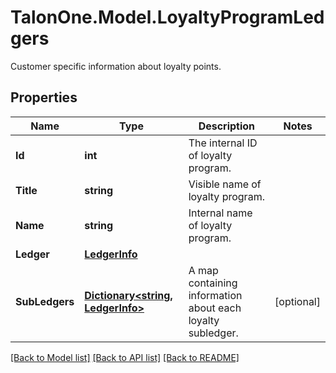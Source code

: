 # TalonOne.Model.LoyaltyProgramLedgers
Customer specific information about loyalty points.
## Properties

Name | Type | Description | Notes
------------ | ------------- | ------------- | -------------
**Id** | **int** | The internal ID of loyalty program. | 
**Title** | **string** | Visible name of loyalty program. | 
**Name** | **string** | Internal name of loyalty program. | 
**Ledger** | [**LedgerInfo**](LedgerInfo.md) |  | 
**SubLedgers** | [**Dictionary&lt;string, LedgerInfo&gt;**](LedgerInfo.md) | A map containing information about each loyalty subledger. | [optional] 

[[Back to Model list]](../README.md#documentation-for-models) [[Back to API list]](../README.md#documentation-for-api-endpoints) [[Back to README]](../README.md)

